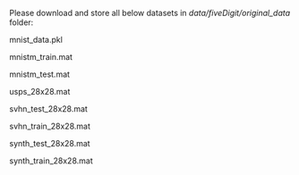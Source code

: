 Please download and store all below datasets in *data/fiveDigit/original_data* folder:

mnist_data.pkl

mnistm_train.mat

mnistm_test.mat

usps_28x28.mat

svhn_test_28x28.mat

svhn_train_28x28.mat

synth_test_28x28.mat

synth_train_28x28.mat


